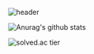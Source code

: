 ![header](https://capsule-render.vercel.app/api?type=slice&color=gradient&text=%20KyungdaeMin%20%20&height=200&fontSize=100)

![Anurag's github stats](https://github-readme-stats.vercel.app/api?username=rudwdl1005a&show_icons=true&theme=dark)

![solved.ac tier](http://mazassumnida.wtf/api/v2/generate_badge?boj=rudwl1005)

